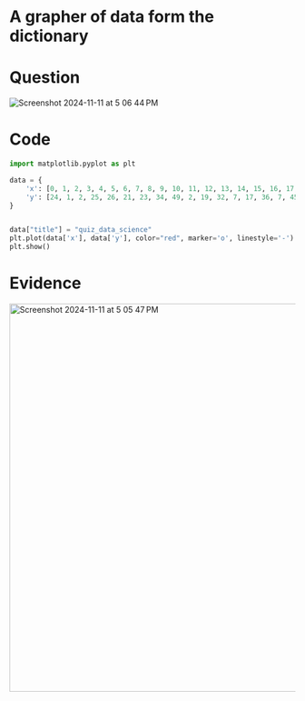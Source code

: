 # A grapher of data form the dictionary

# Question

![Screenshot 2024-11-11 at 5 06 44 PM](https://github.com/user-attachments/assets/5cf1c4f4-f72e-46c5-8f0b-b751ceb70888)


# Code
```.py
import matplotlib.pyplot as plt

data = {
    'x': [0, 1, 2, 3, 4, 5, 6, 7, 8, 9, 10, 11, 12, 13, 14, 15, 16, 17, 18, 19],
    'y': [24, 1, 2, 25, 26, 21, 23, 34, 49, 2, 19, 32, 7, 17, 36, 7, 45, 28, 40, 46]
}


data["title"] = "quiz_data_science"
plt.plot(data['x'], data['y'], color="red", marker='o', linestyle='-')
plt.show()
````



# Evidence 
<img width="683" alt="Screenshot 2024-11-11 at 5 05 47 PM" src="https://github.com/user-attachments/assets/9e5baa18-5000-4091-af51-af6685b5b923">
